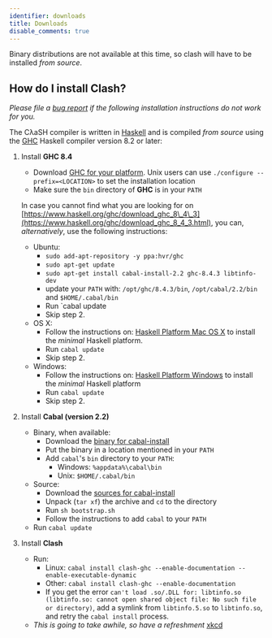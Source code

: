 ```yaml
---
identifier: downloads
title: Downloads
disable_comments: true
---
```


Binary distributions are not available at this time, so clash will have to be installed _from source_.

## How do I install Clash?

_Please file a [bug report](https://github.com/clash-lang/clash-lang.org/issues) if the following installation instructions do not work for you._

The CλaSH compiler is written in [Haskell](http://haskell.org) and is compiled _from source_ using the [GHC](http://haskell.org/ghc) Haskell compiler version 8.2 or later:

1. Install __GHC 8.4__

    - Download [GHC for your platform](https://www.haskell.org/ghc/download_ghc_8_4_3.html).
      Unix users can use `./configure --prefix=<LOCATION>` to set the installation location
    - Make sure the `bin` directory of __GHC__ is in your `PATH`

    In case you cannot find what you are looking for on [https://www.haskell.org/ghc/download_ghc_8\_4\_3](https://www.haskell.org/ghc/download_ghc_8_4_3.html), you can, _alternatively_, use the following instructions:

    - Ubuntu:
       - `sudo add-apt-repository -y ppa:hvr/ghc`
       - `sudo apt-get update`
       - `sudo apt-get install cabal-install-2.2 ghc-8.4.3 libtinfo-dev`
       - update your `PATH` with: `/opt/ghc/8.4.3/bin`, `/opt/cabal/2.2/bin` and `$HOME/.cabal/bin`
       - Run `cabal update
       - Skip step 2.
    - OS X:
       - Follow the instructions on: [Haskell Platform Mac OS X](https://www.haskell.org/platform/mac.html) to install the _minimal_ Haskell platform.
       - Run `cabal update`
       - Skip step 2.
    - Windows:
       - Follow the instructions on: [Haskell Platform Windows](https://www.haskell.org/platform/windows.html) to install the _minimal_ Haskell platform
       - Run `cabal update`
       - Skip step 2.

2. Install __Cabal (version 2.2)__

    - Binary, when available:
        - Download the [binary for cabal-install](http://www.haskell.org/cabal/download.html)
        - Put the binary in a location mentioned in your `PATH`
        - Add `cabal`'s `bin` directory to your `PATH`:
            - Windows: `%appdata%\cabal\bin`
            - Unix: `$HOME/.cabal/bin`
    - Source:
        - Download the [sources for cabal-install](http://www.haskell.org/cabal/download.html)
        - Unpack (`tar xf`) the archive and `cd` to the directory
        - Run `sh bootstrap.sh`
        - Follow the instructions to add `cabal` to your `PATH`
    - Run `cabal update`

3. Install __Clash__
    - Run:
        - Linux: `cabal install clash-ghc --enable-documentation --enable-executable-dynamic`
        - Other: `cabal install clash-ghc --enable-documentation`
        - If you get the error `can't load .so/.DLL for: libtinfo.so (libtinfo.so: cannot open shared object file: No such file or directory)`, add a symlink from `libtinfo.5.so` to `libtinfo.so`, and retry the `cabal install` process.
    - _This is going to take awhile, so have a refreshment_ [xkcd](https://xkcd.com/303/)

<style>
.post__title{ display:none; }
</style>
